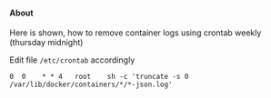 #### About
Here is shown, how to remove container logs using crontab weekly (thursday midnight)

Edit file `/etc/crontab` accordingly  
```
0  0    * * 4   root    sh -c 'truncate -s 0 /var/lib/docker/containers/*/*-json.log'
```
